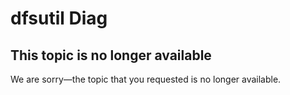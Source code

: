 # dfsutil Diag



## This topic is no longer available

We are sorry—the topic that you requested is no longer available.